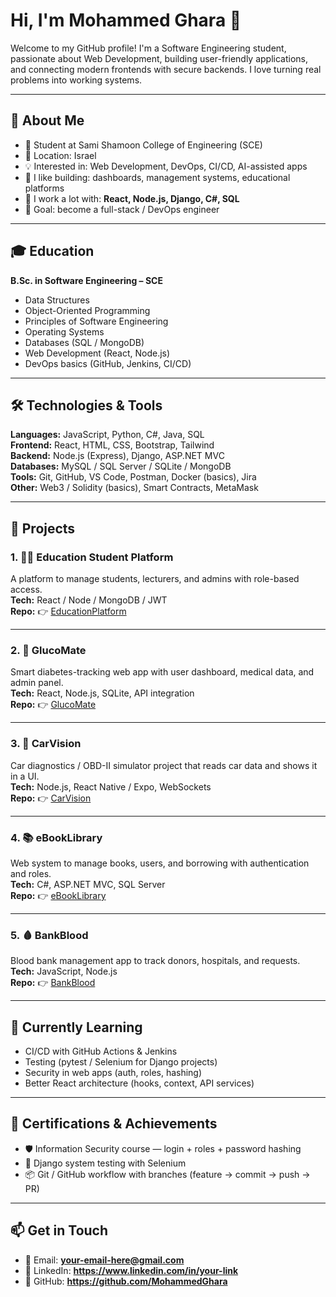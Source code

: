 # Hi, I'm Mohammed Ghara 👋

Welcome to my GitHub profile! I'm a Software Engineering student, passionate about Web Development, building user-friendly applications, and connecting modern frontends with secure backends. I love turning real problems into working systems.

---

## 🚀 About Me
- 🏫 Student at Sami Shamoon College of Engineering (SCE)
- 📍 Location: Israel
- 💡 Interested in: Web Development, DevOps, CI/CD, AI-assisted apps
- 🧱 I like building: dashboards, management systems, educational platforms
- 🧪 I work a lot with: **React, Node.js, Django, C#, SQL**
- 🎯 Goal: become a full-stack / DevOps engineer

---

## 🎓 Education
**B.Sc. in Software Engineering – SCE**  
- Data Structures  
- Object-Oriented Programming  
- Principles of Software Engineering  
- Operating Systems  
- Databases (SQL / MongoDB)  
- Web Development (React, Node.js)  
- DevOps basics (GitHub, Jenkins, CI/CD)

---

## 🛠️ Technologies & Tools
**Languages:** JavaScript, Python, C#, Java, SQL  
**Frontend:** React, HTML, CSS, Bootstrap, Tailwind  
**Backend:** Node.js (Express), Django, ASP.NET MVC  
**Databases:** MySQL / SQL Server / SQLite / MongoDB  
**Tools:** Git, GitHub, VS Code, Postman, Docker (basics), Jira  
**Other:** Web3 / Solidity (basics), Smart Contracts, MetaMask

---

## 📂 Projects

### 1. 🧑‍🏫 Education Student Platform
A platform to manage students, lecturers, and admins with role-based access.  
**Tech:** React / Node / MongoDB / JWT  
**Repo:** 👉 [EducationPlatform](https://github.com/MohammedGhara/EducationPlatform)

---

### 2. 💉 GlucoMate
Smart diabetes-tracking web app with user dashboard, medical data, and admin panel.  
**Tech:** React, Node.js, SQLite, API integration  
**Repo:** 👉 [GlucoMate](https://github.com/MohammedGhara/GlucoMate)

---

### 3. 🚗 CarVision
Car diagnostics / OBD-II simulator project that reads car data and shows it in a UI.  
**Tech:** Node.js, React Native / Expo, WebSockets  
**Repo:** 👉 [CarVision](https://github.com/MohammedGhara/CarVision)

---

### 4. 📚 eBookLibrary
Web system to manage books, users, and borrowing with authentication and roles.  
**Tech:** C#, ASP.NET MVC, SQL Server  
**Repo:** 👉 [eBookLibrary](https://github.com/MohammedGhara/eBookLibrary)

---

### 5. 🩸 BankBlood
Blood bank management app to track donors, hospitals, and requests.  
**Tech:** JavaScript, Node.js  
**Repo:** 👉 [BankBlood](https://github.com/MohammedGhara/BankBlood)

---

## 📘 Currently Learning
- CI/CD with GitHub Actions & Jenkins  
- Testing (pytest / Selenium for Django projects)  
- Security in web apps (auth, roles, hashing)  
- Better React architecture (hooks, context, API services)

---

## 🏅 Certifications & Achievements
- 🛡️ Information Security course — login + roles + password hashing  
- 🧪 Django system testing with Selenium  
- 📦 Git / GitHub workflow with branches (feature → commit → push → PR)

---

## 📫 Get in Touch
- 📧 Email: **your-email-here@gmail.com**
- 💼 LinkedIn: **https://www.linkedin.com/in/your-link**
- 🐙 GitHub: **https://github.com/MohammedGhara**


